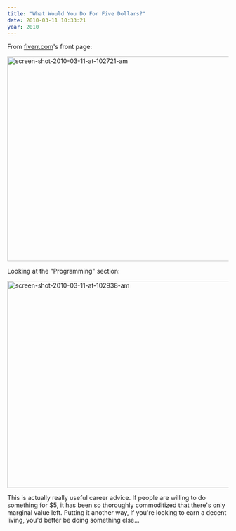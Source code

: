 ```yaml
---
title: "What Would You Do For Five Dollars?"
date: 2010-03-11 10:33:21
year: 2010
---
```

From <a href="http://www.fiverr.com">fiverr.com</a>'s front page:

<img title="screen-shot-2010-03-11-at-102721-am" src="{{site.github.url}}/files-content/uploads/2010/03/screen-shot-2010-03-11-at-102721-am.png" alt="screen-shot-2010-03-11-at-102721-am" width="660" height="467" />

Looking at the "Programming" section:

<img title="screen-shot-2010-03-11-at-102938-am" src="{{site.github.url}}/files-content/uploads/2010/03/screen-shot-2010-03-11-at-102938-am.png" alt="screen-shot-2010-03-11-at-102938-am" width="661" height="472" />

This is actually really useful career advice. If people are willing to do something for $5, it has been so thoroughly commoditized that there's only marginal value left. Putting it another way, if you're looking to earn a decent living, you'd better be doing something else...
